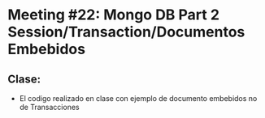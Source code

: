 # Meeting #22: Mongo DB Part 2 Session/Transaction/Documentos Embebidos 

## Clase:

- El codigo realizado en clase con ejemplo de documento embebidos no de Transacciones




